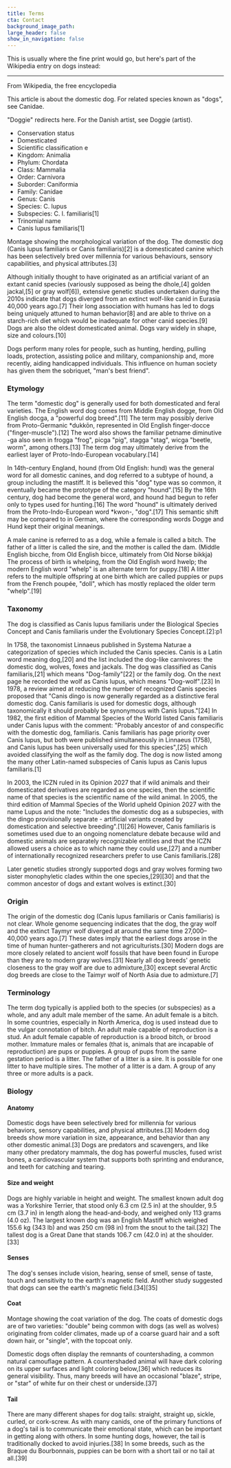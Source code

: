 ```yaml
---
title: Terms
cta: Contact
background_image_path:
large_header: false
show_in_navigation: false
---
```


This is usually where the fine print would go, but here's part of the Wikipedia entry on dogs instead:

---

From Wikipedia, the free encyclopedia

This article is about the domestic dog. For related species known as "dogs", see Canidae.

"Doggie" redirects here. For the Danish artist, see Doggie (artist).

* Conservation status
* Domesticated
* Scientific classification e
* Kingdom: Animalia
* Phylum: Chordata
* Class: Mammalia
* Order: Carnivora
* Suborder: Caniformia
* Family: Canidae
* Genus: Canis
* Species: C. lupus
* Subspecies: C. l. familiaris\[1\]
* Trinomial name
* Canis lupus familiaris\[1\]

Montage showing the morphological variation of the dog. The domestic dog (Canis lupus familiaris or Canis familiaris)\[2\] is a domesticated canine which has been selectively bred over millennia for various behaviours, sensory capabilities, and physical attributes.\[3\]

Although initially thought to have originated as an artificial variant of an extant canid species (variously supposed as being the dhole,\[4\] golden jackal,\[5\] or gray wolf\[6\]), extensive genetic studies undertaken during the 2010s indicate that dogs diverged from an extinct wolf-like canid in Eurasia 40,000 years ago.\[7\] Their long association with humans has led to dogs being uniquely attuned to human behavior\[8\] and are able to thrive on a starch-rich diet which would be inadequate for other canid species.\[9\] Dogs are also the oldest domesticated animal. Dogs vary widely in shape, size and colours.\[10\]

Dogs perform many roles for people, such as hunting, herding, pulling loads, protection, assisting police and military, companionship and, more recently, aiding handicapped individuals. This influence on human society has given them the sobriquet, "man's best friend".

### Etymology

The term "domestic dog" is generally used for both domesticated and feral varieties. The English word dog comes from Middle English dogge, from Old English docga, a "powerful dog breed".\[11\] The term may possibly derive from Proto-Germanic \*dukkōn, represented in Old English finger-docce ("finger-muscle").\[12\] The word also shows the familiar petname diminutive -ga also seen in frogga "frog", picga "pig", stagga "stag", wicga "beetle, worm", among others.\[13\] The term dog may ultimately derive from the earliest layer of Proto-Indo-European vocabulary.\[14\]

In 14th-century England, hound (from Old English: hund) was the general word for all domestic canines, and dog referred to a subtype of hound, a group including the mastiff. It is believed this "dog" type was so common, it eventually became the prototype of the category "hound".\[15\] By the 16th century, dog had become the general word, and hound had begun to refer only to types used for hunting.\[16\] The word "hound" is ultimately derived from the Proto-Indo-European word \*kwon-, "dog".\[17\] This semantic shift may be compared to in German, where the corresponding words Dogge and Hund kept their original meanings.

A male canine is referred to as a dog, while a female is called a bitch. The father of a litter is called the sire, and the mother is called the dam. (Middle English bicche, from Old English bicce, ultimately from Old Norse bikkja) The process of birth is whelping, from the Old English word hwelp; the modern English word "whelp" is an alternate term for puppy.\[18\] A litter refers to the multiple offspring at one birth which are called puppies or pups from the French poup&eacute;e, "doll", which has mostly replaced the older term "whelp".\[19\]

### Taxonomy

The dog is classified as Canis lupus familiaris under the Biological Species Concept and Canis familiaris under the Evolutionary Species Concept.\[2\]:p1

In 1758, the taxonomist Linnaeus published in Systema Naturae a categorization of species which included the Canis species. Canis is a Latin word meaning dog,\[20\] and the list included the dog-like carnivores: the domestic dog, wolves, foxes and jackals. The dog was classified as Canis familiaris,\[21\] which means "Dog-family"\[22\] or the family dog. On the next page he recorded the wolf as Canis lupus, which means "Dog-wolf".\[23\] In 1978, a review aimed at reducing the number of recognized Canis species proposed that "Canis dingo is now generally regarded as a distinctive feral domestic dog. Canis familiaris is used for domestic dogs, although taxonomically it should probably be synonymous with Canis lupus."\[24\] In 1982, the first edition of Mammal Species of the World listed Canis familiaris under Canis lupus with the comment: "Probably ancestor of and conspecific with the domestic dog, familiaris. Canis familiaris has page priority over Canis lupus, but both were published simultaneously in Linnaeus (1758), and Canis lupus has been universally used for this species",\[25\] which avoided classifying the wolf as the family dog. The dog is now listed among the many other Latin-named subspecies of Canis lupus as Canis lupus familiaris.\[1\]

In 2003, the ICZN ruled in its Opinion 2027 that if wild animals and their domesticated derivatives are regarded as one species, then the scientific name of that species is the scientific name of the wild animal. In 2005, the third edition of Mammal Species of the World upheld Opinion 2027 with the name Lupus and the note: "Includes the domestic dog as a subspecies, with the dingo provisionally separate - artificial variants created by domestication and selective breeding".\[1\]\[26\] However, Canis familiaris is sometimes used due to an ongoing nomenclature debate because wild and domestic animals are separately recognizable entities and that the ICZN allowed users a choice as to which name they could use,\[27\] and a number of internationally recognized researchers prefer to use Canis familiaris.\[28\]

Later genetic studies strongly supported dogs and gray wolves forming two sister monophyletic clades within the one species,\[29\]\[30\] and that the common ancestor of dogs and extant wolves is extinct.\[30\]

### Origin

The origin of the domestic dog (Canis lupus familiaris or Canis familiaris) is not clear. Whole genome sequencing indicates that the dog, the gray wolf and the extinct Taymyr wolf diverged at around the same time 27,000–40,000 years ago.\[7\] These dates imply that the earliest dogs arose in the time of human hunter-gatherers and not agriculturists.\[30\] Modern dogs are more closely related to ancient wolf fossils that have been found in Europe than they are to modern gray wolves.\[31\] Nearly all dog breeds' genetic closeness to the gray wolf are due to admixture,\[30\] except several Arctic dog breeds are close to the Taimyr wolf of North Asia due to admixture.\[7\]

### Terminology

The term dog typically is applied both to the species (or subspecies) as a whole, and any adult male member of the same. An adult female is a bitch. In some countries, especially in North America, dog is used instead due to the vulgar connotation of bitch. An adult male capable of reproduction is a stud. An adult female capable of reproduction is a brood bitch, or brood mother. Immature males or females (that is, animals that are incapable of reproduction) are pups or puppies. A group of pups from the same gestation period is a litter. The father of a litter is a sire. It is possible for one litter to have multiple sires. The mother of a litter is a dam. A group of any three or more adults is a pack.

### Biology

#### Anatomy

Domestic dogs have been selectively bred for millennia for various behaviors, sensory capabilities, and physical attributes.\[3\] Modern dog breeds show more variation in size, appearance, and behavior than any other domestic animal.\[3\] Dogs are predators and scavengers, and like many other predatory mammals, the dog has powerful muscles, fused wrist bones, a cardiovascular system that supports both sprinting and endurance, and teeth for catching and tearing.

#### Size and weight

Dogs are highly variable in height and weight. The smallest known adult dog was a Yorkshire Terrier, that stood only 6.3 cm (2.5 in) at the shoulder, 9.5 cm (3.7 in) in length along the head-and-body, and weighed only 113 grams (4.0 oz). The largest known dog was an English Mastiff which weighed 155.6 kg (343 lb) and was 250 cm (98 in) from the snout to the tail.\[32\] The tallest dog is a Great Dane that stands 106.7 cm (42.0 in) at the shoulder.\[33\]

#### Senses

The dog's senses include vision, hearing, sense of smell, sense of taste, touch and sensitivity to the earth's magnetic field. Another study suggested that dogs can see the earth's magnetic field.\[34\]\[35\]

#### Coat

Montage showing the coat variation of the dog. The coats of domestic dogs are of two varieties: "double" being common with dogs (as well as wolves) originating from colder climates, made up of a coarse guard hair and a soft down hair, or "single", with the topcoat only.

Domestic dogs often display the remnants of countershading, a common natural camouflage pattern. A countershaded animal will have dark coloring on its upper surfaces and light coloring below,\[36\] which reduces its general visibility. Thus, many breeds will have an occasional "blaze", stripe, or "star" of white fur on their chest or underside.\[37\]

#### Tail

There are many different shapes for dog tails: straight, straight up, sickle, curled, or cork-screw. As with many canids, one of the primary functions of a dog's tail is to communicate their emotional state, which can be important in getting along with others. In some hunting dogs, however, the tail is traditionally docked to avoid injuries.\[38\] In some breeds, such as the Braque du Bourbonnais, puppies can be born with a short tail or no tail at all.\[39\]